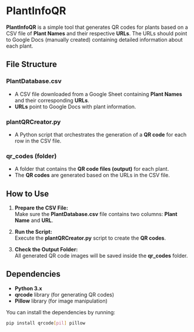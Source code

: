 # **PlantInfoQR**

**PlantInfoQR** is a simple tool that generates QR codes for plants based on a CSV file of **Plant Names** and their respective **URLs**. The URLs should point to Google Docs (manually created) containing detailed information about each plant.

## **File Structure**

### **PlantDatabase.csv**
- A CSV file downloaded from a Google Sheet containing **Plant Names** and their corresponding **URLs**.
- **URLs** point to Google Docs with plant information.

### **plantQRCreator.py**
- A Python script that orchestrates the generation of a **QR code** for each row in the CSV file.

### **qr_codes (folder)**
- A folder that contains the **QR code files (output)** for each plant.
- The **QR codes** are generated based on the URLs in the CSV file.

## **How to Use**

1. **Prepare the CSV File:**  
   Make sure the **PlantDatabase.csv** file contains two columns: **Plant Name** and **URL**.

2. **Run the Script:**  
   Execute the **plantQRCreator.py** script to create the **QR codes**.

3. **Check the Output Folder:**  
   All generated QR code images will be saved inside the **qr_codes** folder.

## **Dependencies**
- **Python 3.x**
- **qrcode** library (for generating QR codes)
- **Pillow** library (for image manipulation)

You can install the dependencies by running:
```bash
pip install qrcode[pil] pillow
